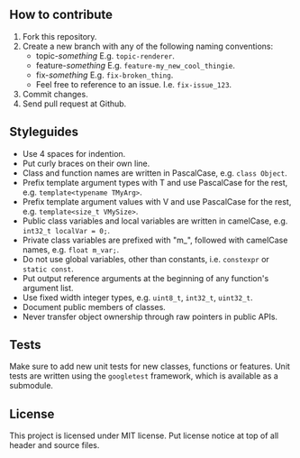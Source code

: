 ## How to contribute
1.  Fork this repository.
2.  Create a new branch with any of the following naming conventions:
    -   topic-*something* E.g. `topic-renderer`.
    -   feature-*something* E.g. `feature-my_new_cool_thingie`.
    -   fix-*something* E.g. `fix-broken_thing`.
    -   Feel free to reference to an issue. I.e. `fix-issue_123`.
3.  Commit changes.
4.  Send pull request at Github.

## Styleguides
-   Use 4 spaces for indention.
-   Put curly braces on their own line.
-   Class and function names are written in PascalCase, e.g. `class Object`.
-   Prefix template argument types with T and use PascalCase for the rest, e.g. `template<typename TMyArg>`.
-   Prefix template argument values with V and use PascalCase for the rest, e.g. `template<size_t VMySize>`.
-   Public class variables and local variables are written in camelCase, e.g. `int32_t localVar = 0;`.
-   Private class variables are prefixed with "m_", followed with camelCase names, e.g. `float m_var;`.
-   Do not use global variables, other than constants, i.e. `constexpr` or `static const`.
-   Put output reference arguments at the beginning of any function's argument list.
-   Use fixed width integer types, e.g. `uint8_t`, `int32_t`, `uint32_t`.
-   Document public members of classes.
-   Never transfer object ownership through raw pointers in public APIs.

## Tests
Make sure to add new unit tests for new classes, functions or features. Unit tests are written using the `googletest` framework, which is available as a submodule.

## License
This project is licensed under MIT license. Put license notice at top of all header and source files.